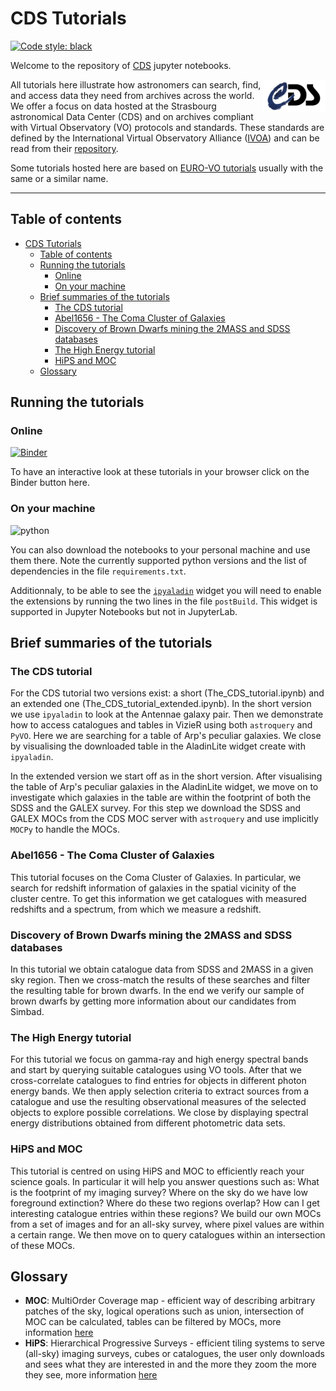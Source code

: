 <!-- markdownlint-disable MD033 -->

# CDS Tutorials

[![Code style: black](https://img.shields.io/badge/code%20style-black-000000.svg)](https://github.com/psf/black)

Welcome to the repository of [CDS](https://cds.u-strasbg.fr/) jupyter notebooks.

<img align="right" width="20%" alt="CDS logo" src="Notebooks/images/cds.png">

All tutorials here illustrate how astronomers can search, find, and access data they need from archives across the world. We offer a focus on data hosted at the Strasbourg astronomical Data Center (CDS) and on archives compliant with Virtual Observatory (VO) protocols and standards. These standards are defined by the International Virtual Observatory Alliance ([IVOA](https://www.ivoa.net/)) and can be read from their [repository](https://github.com/ivoa-std).

Some tutorials hosted here are based on [EURO-VO tutorials](https://www.euro-vo.org/scientific-tutorials/) usually with the same or a similar name.

***

## Table of contents

- [CDS Tutorials](#cds-tutorials)
  - [Table of contents](#table-of-contents)
  - [Running the tutorials](#running-the-tutorials)
    - [Online](#online)
    - [On your machine](#on-your-machine)
  - [Brief summaries of the tutorials](#brief-summaries-of-the-tutorials)
    - [The CDS tutorial](#the-cds-tutorial)
    - [Abel1656 - The Coma Cluster of Galaxies](#abel1656---the-coma-cluster-of-galaxies)
    - [Discovery of Brown Dwarfs mining the 2MASS and SDSS databases](#discovery-of-brown-dwarfs-mining-the-2mass-and-sdss-databases)
    - [The High Energy tutorial](#the-high-energy-tutorial)
    - [HiPS and MOC](#hips-and-moc)
  - [Glossary](#glossary)

## Running the tutorials

### Online

[![Binder](https://mybinder.org/badge_logo.svg)](https://mybinder.org/v2/gh/cds-astro/tutorials/master?filepath=Notebooks)

To have an interactive look at these tutorials in your browser click on the Binder button here.

### On your machine

![python](https://img.shields.io/badge/python-3.8%20%7C%203.9%20%7C%203.10-informational)

You can also download the notebooks to your personal machine and use them there. Note the currently supported python versions and the list of dependencies in the file `requirements.txt`.

Additionnaly, to be able to see the [`ipyaladin`](https://github.com/cds-astro/ipyaladin) widget you will need to enable the extensions by running the two lines in the file `postBuild`. This widget is supported in Jupyter Notebooks but not in JupyterLab.

## Brief summaries of the tutorials

### The CDS tutorial

For the CDS tutorial two versions exist: a short (The_CDS_tutorial.ipynb) and an extended one (The_CDS_tutorial_extended.ipynb).
In the short version we use `ipyaladin` to look at the Antennae galaxy pair. Then we demonstrate how to access catalogues and tables in VizieR using both `astroquery` and `PyVO`. Here we are searching for a table of Arp's peculiar galaxies. We close by visualising the downloaded table in the AladinLite widget create with `ipyaladin`.

In the extended version we start off as in the short version. After visualising the table of Arp's peculiar galaxies in the AladinLite widget, we move on to investigate which galaxies in the table are within the footprint of both the SDSS and the GALEX survey. For this step we download the SDSS and GALEX MOCs from the CDS MOC server with `astroquery` and use implicitly `MOCPy` to handle the MOCs.

### Abel1656 - The Coma Cluster of Galaxies

This tutorial focuses on the Coma Cluster of Galaxies. In particular, we search for redshift information of galaxies in the spatial vicinity of the cluster centre. To get this information we get catalogues with measured redshifts and a spectrum, from which we measure a redshift.

### Discovery of Brown Dwarfs mining the 2MASS and SDSS databases

In this tutorial we obtain catalogue data from SDSS and 2MASS in a given sky region. Then we cross-match the results of these searches and filter the resulting table for brown dwarfs. In the end we verify our sample of brown dwarfs by getting more information about our candidates from Simbad.

### The High Energy tutorial

For this tutorial we focus on gamma-ray and high energy spectral bands and start by querying suitable catalogues using VO tools. After that we cross-correlate catalogues to find entries for objects in different photon energy bands. We then apply selection criteria to extract sources from a catalogue and use the resulting observational measures of the selected objects to explore possible correlations. We close by displaying spectral energy distributions obtained from different photometric data sets.

### HiPS and MOC

This tutorial is centred on using HiPS and MOC to efficiently reach your science goals. In particular it will help you answer questions such as: What is the footprint of my imaging survey? Where on the sky do we have low foreground extinction? Where do these two regions overlap? How can I get interesting catalogue entries within these regions? We build our own MOCs from a set of images and for an all-sky survey, where pixel values are within a certain range. We then move on to query catalogues within an intersection of these MOCs.

## Glossary

- **MOC**: MultiOrder Coverage map - efficient way of describing arbitrary patches of the sky, logical operations such as union, intersection of MOC can be calculated, tables can be filtered by MOCs, more information [here](https://ivoa.net/documents/MOC/)
- **HiPS**: Hierarchical Progressive Surveys - efficient tiling systems to serve (all-sky) imaging surveys, cubes or catalogues, the user only downloads and sees what they are interested in and the more they zoom the more they see, more information [here](https://aladin.u-strasbg.fr/hips/)
